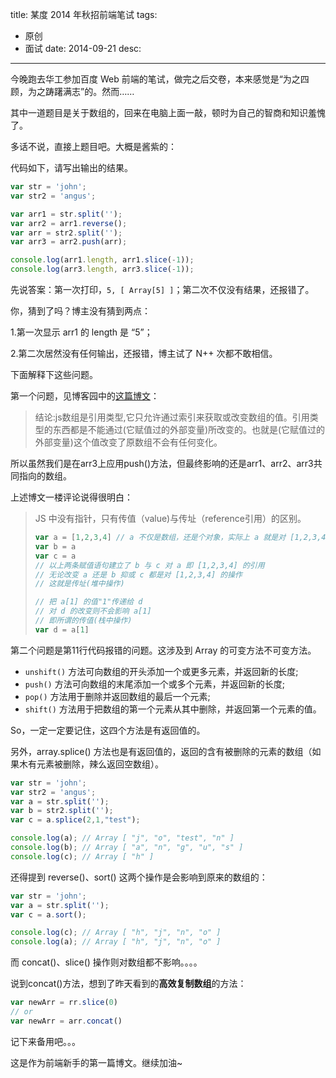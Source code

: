 title: 某度 2014 年秋招前端笔试
tags:
  - 原创
  - 面试
date: 2014-09-21
desc:
---

今晚跑去华工参加百度 Web 前端的笔试，做完之后交卷，本来感觉是“为之四顾，为之踌躇满志”的。然而……

其中一道题目是关于数组的，回来在电脑上面一敲，顿时为自己的智商和知识羞愧了。

多话不说，直接上题目吧。大概是酱紫的：

代码如下，请写出输出的结果。 

```javascript
var str = 'john';
var str2 = 'angus';

var arr1 = str.split('');
var arr2 = arr1.reverse();
var arr = str2.split('');
var arr3 = arr2.push(arr);

console.log(arr1.length, arr1.slice(-1));
console.log(arr3.length, arr3.slice(-1));
```

先说答案：第一次打印，`5, [ Array[5] ]`；第二次不仅没有结果，还报错了。

你，猜到了吗？博主没有猜到两点：

1.第一次显示 arr1 的 length 是 “5”；

2.第二次居然没有任何输出，还报错，博主试了 N++ 次都不敢相信。

下面解释下这些问题。

第一个问题，见博客园中的[这篇博文](http://www.cnblogs.com/0banana0/archive/2011/11/17/2252639.html)：

>结论:js数组是引用类型,它只允许通过索引来获取或改变数组的值。引用类型的东西都是不能通过(它赋值过的外部变量)所改变的。也就是(它赋值过的外部变量)这个值改变了原数组不会有任何变化。

所以虽然我们是在arr3上应用push()方法，但最终影响的还是arr1、arr2、arr3共同指向的数组。

上述博文一楼评论说得很明白：

<blockquote>
JS 中没有指针，只有传值（value)与传址（reference引用）的区别。

```javascript
var a = [1,2,3,4] // a 不仅是数组，还是个对象，实际上 a 就是对 [1,2,3,4] 的引用
var b = a
var c = a
// 以上两条赋值语句建立了 b 与 c 对 a 即 [1,2,3,4] 的引用
// 无论改变 a 还是 b 抑或 c 都是对 [1,2,3,4] 的操作
// 这就是传址(堆中操作)

// 把 a[1] 的值"1"传递给 d
// 对 d 的改变则不会影响 a[1]
// 即所谓的传值(栈中操作)
var d = a[1]
```
</blockquote>

第二个问题是第11行代码报错的问题。这涉及到 Array 的可变方法不可变方法。

- `unshift()` 方法可向数组的开头添加一个或更多元素，并返回新的长度;
- `push()` 方法可向数组的末尾添加一个或多个元素，并返回新的长度;
- `pop()` 方法用于删除并返回数组的最后一个元素;
- `shift()` 方法用于把数组的第一个元素从其中删除，并返回第一个元素的值。

So，一定一定要记住，这四个方法是有返回值的。

另外，array.splice() 方法也是有返回值的，返回的含有被删除的元素的数组（如果木有元素被删除，辣么返回空数组）。

```javascript
var str = 'john';
var str2 = 'angus';
var a = str.split('');
var b = str2.split('');
var c = a.splice(2,1,"test");

console.log(a); // Array [ "j", "o", "test", "n" ] 
console.log(b); // Array [ "a", "n", "g", "u", "s" ] 
console.log(c); // Array [ "h" ]
```

还得提到 reverse()、sort() 这两个操作是会影响到原来的数组的：

```javascript
var str = 'john';
var a = str.split('');
var c = a.sort();

console.log(c); // Array [ "h", "j", "n", "o" ]
console.log(a); // Array [ "h", "j", "n", "o" ]
```

而 concat()、slice() 操作则对数组都不影响。。。。

说到concat()方法，想到了昨天看到的**高效复制数组**的方法：

```javascript
var newArr = rr.slice(0)
// or
var newArr = arr.concat()
```

记下来备用吧。。。

这是作为前端新手的第一篇博文。继续加油~

